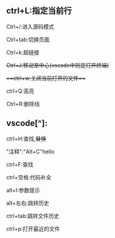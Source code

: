 ## ctrl+L:指定当前行

Ctrl+/:进入源码模式

Ctrl+tab:切换页面

Ctrl+k:超链接

~~Ctrl+J:移动至中心(vscode中则是打开终端)~~

~~==ctrl+w:关闭当前打开的文件==~~

ctrl+Q:高亮

Ctrl+R:删除线


## vscode[^]:

ctrl+H:查找,~~替换~~

"注释":"Alt+C"hello

ctrl+F:查找

ctrl+空格:代码补全

alt+I:参数提示

alt+左右:跳转历史

ctrl+tab:跳转文件历史

ctrl+p:打开最近的文件